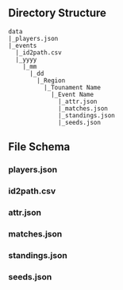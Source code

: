 ## Directory Structure

```
data
|_players.json
|_events
  |_id2path.csv
  |_yyyy
    |_mm
      |_dd
        |_Region
          |_Tounament Name
            |_Event Name
              |_attr.json
              |_matches.json
              |_standings.json
              |_seeds.json
```

## File Schema

### players.json

### id2path.csv

### attr.json

### matches.json

### standings.json

### seeds.json